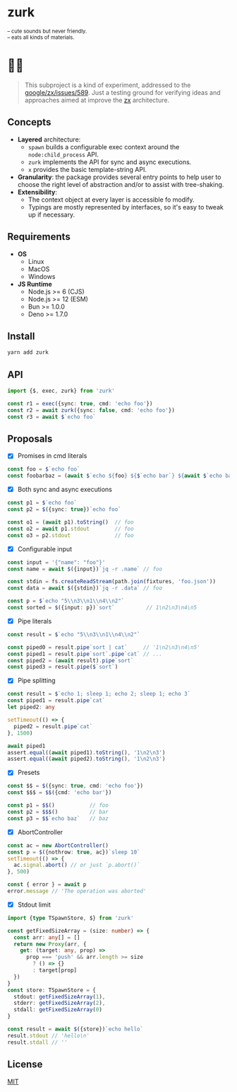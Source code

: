 # zurk

<sup>
– cute sounds but never friendly. <br/>
– eats all kinds of materials.
</sup>

# 🔬🧫

> This subproject is a kind of experiment, addressed to the [google/zx/issues/589](https://github.com/google/zx/issues/589).
Just a testing ground for verifying ideas and approaches aimed at improve the [zx](https://github.com/google/zx) architecture.

## Concepts
* **Layered** architecture:
  * `spawn` builds a configurable exec context around the `node:child_process` API.
  * `zurk` implements the API for sync and async executions.
  * `x` provides the basic template-string API.
* **Granularity**: the package provides several entry points to help user to choose the right level of abstraction and/or to assist with tree-shaking.
* **Extensibility**: 
  * The context object at every layer is accessible fo modify.
  * Typings are mostly represented by interfaces, so it's easy to tweak up if necessary. 

## Requirements
* **OS**
  * Linux
  * MacOS
  * Windows
* **JS Runtime**
  * Node.js >= 6 (CJS)
  * Node.js >= 12 (ESM)
  * Bun >= 1.0.0
  * Deno >= 1.7.0

## Install
```bash
yarn add zurk
```

## API

```ts
import {$, exec, zurk} from 'zurk'

const r1 = exec({sync: true, cmd: 'echo foo'})
const r2 = await zurk({sync: false, cmd: 'echo foo'})
const r3 = await $`echo foo`
```

## Proposals
- [x] Promises in cmd literals
```ts
const foo = $`echo foo`
const foobarbaz = (await $`echo ${foo} ${$`echo bar`} ${await $`echo baz`}`)
```

- [x] Both sync and async executions
```ts
const p1 = $`echo foo`
const p2 = $({sync: true})`echo foo`

const o1 = (await p1).toString()  // foo
const o2 = await p1.stdout        // foo
const o3 = p2.stdout              // foo
```

- [x] Configurable input
```ts
const input = '{"name": "foo"}'
const name = await $({input})`jq -r .name` // foo

const stdin = fs.createReadStream(path.join(fixtures, 'foo.json'))
const data = await $({stdin})`jq -r .data` // foo

const p = $`echo "5\\n3\\n1\\n4\\n2"`
const sorted = $({input: p})`sort`          // 1\n2\n3\n4\n5
```

- [x] Pipe literals
```ts
const result = $`echo "5\\n3\\n1\\n4\\n2"`

const piped0 = result.pipe`sort | cat`     // '1\n2\n3\n4\n5'
const piped1 = result.pipe`sort`.pipe`cat` // ...
const piped2 = (await result).pipe`sort`
const piped3 = result.pipe($`sort`)
```

- [x] Pipe splitting
```ts
const result = $`echo 1; sleep 1; echo 2; sleep 1; echo 3`
const piped1 = result.pipe`cat`
let piped2: any

setTimeout(() => {
  piped2 = result.pipe`cat`
}, 1500)

await piped1
assert.equal((await piped1).toString(), '1\n2\n3')
assert.equal((await piped2).toString(), '1\n2\n3')
```

- [x] Presets
```ts
const $$ = $({sync: true, cmd: 'echo foo'})
const $$$ = $$({cmd: 'echo bar'})

const p1 = $$()           // foo
const p2 = $$$()          // bar
const p3 = $$`echo baz`   // baz
```

- [x] AbortController
```ts
const ac = new AbortController()
const p = $({nothrow: true, ac})`sleep 10`
setTimeout(() => {
  ac.signal.abort() // or just `p.abort()`
}, 500)

const { error } = await p
error.message // 'The operation was aborted'
```

- [x] Stdout limit

```ts
import {type TSpawnStore, $} from 'zurk'

const getFixedSizeArray = (size: number) => {
  const arr: any[] = []
  return new Proxy(arr, {
    get: (target: any, prop) =>
      prop === 'push' && arr.length >= size
        ? () => {}
        : target[prop]
  })
}
const store: TSpawnStore = {
  stdout: getFixedSizeArray(1),
  stderr: getFixedSizeArray(2),
  stdall: getFixedSizeArray(0)
}

const result = await $({store})`echo hello`
result.stdout // 'hello\n'
result.stdall // ''
```

## License
[MIT](./LICENSE)
